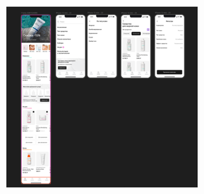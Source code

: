 ![Screenshot](https://github.com/misterio-smit/ecommerce_cosmetic_shop/blob/main/Screenshot_3.png)  
